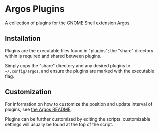 # Argos Plugins

A collection of plugins for the GNOME Shell extension
[Argos](https://github.com/p-e-w/argos).

## Installation

Plugins are the executable files found in "plugins"; the "share" directory
within is required and shared between plugins.

Simply copy the "share" directory and any desired plugins to `~/.config/argos`,
and ensure the plugins are marked with the executable flag.

## Customization

For information on how to customize the position and update interval of plugins,
see [the Argos README](https://github.com/p-e-w/argos#filename-format).

Plugins can be further customized by editing the scripts: customizable settings
will usually be found at the top of the script.
